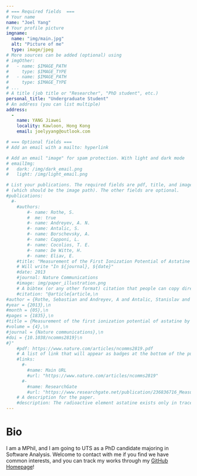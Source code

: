 ```yaml
---
# === Required fields  ===
# Your name 
name: "Joel Yang"
# Your profile picture
imgname: 
  name: "img/main.jpg"
  alt: "Picture of me"
  type: image/jpeg
# More sources can be added (optional) using 
# imgOther:
#   - name: $IMAGE_PATH
#     type: $IMAGE_TYPE
#   - name: $IMAGE_PATH
#     type: $IMAGE_TYPE
# ...
# A title (job title or "Researcher", "PhD student", etc.)
personal_title: "Undergraduate Student"
# An address (you can list multiple)
address: 
  - 
    name: YANG Jiawei
    locality: Kawloon, Hong Kong
    email: joelyyang@outlook.com

# === Optional fields ===
# Add an email with a mailto: hyperlink

# Add an email "image" for spam protection. With light and dark mode
# emailImg: 
#   dark: /img/dark_email.png
#   light: /img/light_email.png

# List your publications. The required fields are pdf, title, and image 
# (which should be the image path). The other fields are optional.
#publications:
  #- 
    #authors:
        #- name: Rothe, S. 
        #  me: true
        #- name: Andreyev, A. N. 
        #- name: Antalic, S.
        #- name: Borschevsky, A.
        #- name: Capponi, L.
        #- name: Cocolios, T. E.
        #- name: De Witte, H.
        #- name: Eliav, E.
    #title: "Measurement of the First Ionization Potential of Astatine by Laser Ionization Spectroscopy"
    # Will write "In ${journal}, ${date}"
    #date: 2013
    #journal: Nature Communications
    #image: img/paper_illustration.png
    # A bibtex (or any other format) citation that people can copy directly from the website.
    #citation: "@article{article,\n
#author = {Rothe, Sebastian and Andreyev, A and Antalic, Stanislav and Borschevsky, Anastasia and Capponi, Luigi and Cocolios, Thomas and De Witte, Hilde and Eliav, Ephraim and Fedorov, D.V. and Fedosseev, Valentin and Fink, D and Fritzsche, s and Ghys, Lars and Huyse, M and Imai, Nobuaki and Kaldor, U and Kudryavtsev, Yu and Koester, Ulli and Lane, J and Wendt, Klaus},\n
#year = {2013},\n
#month = {05},\n
#pages = {1835},\n
#title = {Measurement of the first ionization potential of astatine by laser ionization spectroscopy},\n
#volume = {4},\n
#journal = {Nature communications},\n
#doi = {10.1038/ncomms2819}\n
#}"
    #pdf: https://www.nature.com/articles/ncomms2819.pdf
    # A list of link that will appear as badges at the bottom of the publication.
    #links:
      #-
        #name: Main URL
        #url: "https://www.nature.com/articles/ncomms2819"
      #-
        #name: ResearchGate
        #url: "https://www.researchgate.net/publication/236836716_Measurement_of_the_first_ionization_potential_of_astatine_by_laser_ionization_spectroscopy"
    # A description for the paper.
    #description: The radioactive element astatine exists only in trace amounts in nature. Its properties can therefore only be explored by study of the minute quantities of artificially produced isotopes or by performing theoretical calculations. One of the most important properties influencing the chemical behaviour is the energy required to remove one electron from the valence shell, referred to as the ionization potential.
---
```


# Bio

I am a MPhil, and I am going to UTS as a PhD candidate majoring in Software Analysis. Welcome to contact with me if you find we have common interests, and you can track my works through my [GitHub Homepage](https://github.com/JoelYYoung)!
